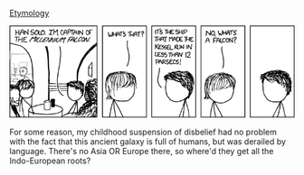 [Etymology](https://xkcd.com/890)

![Etymology](./random_comic.png)

For some reason, my childhood suspension of disbelief had no problem with the fact that this ancient galaxy is full of humans, but was derailed by language. There's no Asia OR Europe there, so where'd they get all the Indo-European roots?

